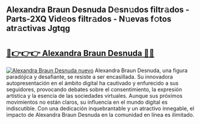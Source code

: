 ## Alexandra Braun Desnuda D𝚎sn𝚞dos filtr𝚊dos - Parts-2XQ Vid𝚎os filtr𝚊dos - N𝚞evas f𝚘tos atr𝚊ctivas Jgtqg

# <h2><a href="http://mbcs3f7.tromn.icu/?c=Alexandra+Braun+Desnuda">🔗👉👉👉 Alexandra Braun Desnuda 🔗🔗</a></h2>

[![Alexandra Braun Desnuda nuevo](https://i.imgur.com/pEAQMta.gif)](http://mbcs3f7.tromn.icu/?c=Alexandra+Braun+Desnuda)
Alexandra Braun Desnuda, una figura paradójica y desafiante, se resiste a ser encasillada. Su innovadora autopresentación en el ámbito digital ha cautivado y enfurecido a sus seguidores, provocando debates sobre el consentimiento, la expresión artística y la esencia de las sociedades virtuales. Aunque sus próximos movimientos no están claros, su influencia en el mundo digital es indiscutible. Con una dedicación inquebrantable y un atractivo innegable, el impacto de Alexandra Braun Desnuda en la comunidad en línea es ilimitado.
